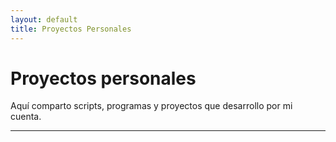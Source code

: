```yaml
---
layout: default
title: Proyectos Personales
---
```


# Proyectos personales

Aquí comparto scripts, programas y proyectos que desarrollo por mi cuenta.

---
